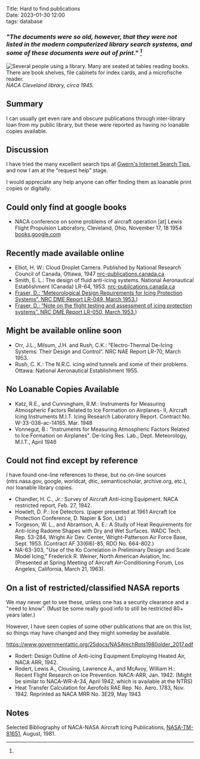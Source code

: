 Title: Hard to find publications  
Date: 2023-01-30 12:00  
tags: database  

### _"The documents were so old, however, that they were not listed in the modern computerized library search systems, and some of these documents were out of print." [^1]_  

![Several people using a library. 
Many are seated at tables reading books. 
There are book shelves, file cabinets for index cards, 
and a microfische reader.
](images/GRClibrary1945.png)  
_NACA Cleveland library, circa 1945._  

## Summary  

I can usually get even rare and obscure publications 
through inter-library loan from my public library, 
but these were reported as having no loanable copies available.  

## Discussion  

I have tried the many excellent search tips at 
[Gwern's Internet Search Tips](https://gwern.net/search), 
and now I am at the "request help" stage.

I would appreciate any help anyone can offer 
finding them as loanable print copies or digitally.  

## Could only find at google books    

- NACA conference on some problems of aircraft operation [at] Lewis Flight Propulsion Laboratory, Cleveland, Ohio, November 17, 18 1954 [books.google.com](https://books.google.com/books?id=bsxQAAAAYAAJ)  

## Recently made available online  

- Elliot, H. W.: Cloud Droplet Camera. Published by National Research Council of Canada, Ottawa, 1947 [nrc-publications.canada.ca](https://nrc-publications.canada.ca/eng/view/object/?id=96afb7f7-b81c-4a3f-b754-3ee7d93e7233)    
- Smith, E. L.: The design of fluid anti-icing systems. National Aeronautical Establishment (Canada) LR-64, 1953. [nrc-publications.canada.ca](https://nrc-publications.canada.ca/eng/view/object/?id=f64c5521-eb28-4569-9ff6-32b038394078)    
- [Fraser, D.: “Meteorological Design Requirements for Icing Protection Systems”. NRC DME Report LR-049, March 1953.](https://nrc-publications.canada.ca/eng/view/ft/?id=5e455b30-e1ea-475d-bbbf-0531592d867d))  
- [Fraser, D.: “Note on the flight testing and assessment of icing protection systems”. NRC DME Report LR-050, March 1953.](https://nrc-publications.canada.ca/eng/view/object/?id=2523bd38-26e6-4d8e-a7a1-529bd1b03b36))  

## Might be available online soon  

- Orr, J.L., Milsum, J.H. and Rush, C.K.: “Electro-Thermal De-Icing Systems: Their Design and Control”. NRC NAE Report LR-70, March 1953.  
- Rush, C. K.: The N.R.C. icing wind tunnels and some of their problems. Ottawa: National Aeronautical Establishment 1955.  

## No Loanable Copies Available  

- Katz, R.E., and Cunningham, R.M.: Instruments for Measuring Atmospheric Factors Related to Ice Formation on Airplanes- II, Aircraft Icing Instruments M.I.T. Icing Research Laboratory Report. Contract No. W-33-038-ac-14165. Mar. 1948  
- Vonnegut, B.: "Instruments for Measuring Atmospheric Factors Related to Ice Formation on Airplanes". De-Icing Res. Lab., Dept. Meteorology, M.I.T., April 1946  

## Could not find except by reference    

I have found one-line references to these, but no on-line sources 
(ntrs.nasa.gov, google, worldcat, dtic, semanticscholar, archive.org, etc.), nor loanable library copies.  

- Chandler, H. C., Jr.: Survey of Aircraft Anti-icing Equipment. NACA restricted report, Feb. 27, 1942.  
- Howlett, D. P.: Ice Detectors. (paper presented at 1961 Aircraft Ice Protection Conference, D. Napier & Son, Ltd.)  
- Torgeson, W. L., and Abramson, A. E.: A Study of Heat Requirements for Anti-Icing Radome Shapes with Dry and Wet Surfaces. WADC Tech.  Rep. 53-284, Wright Air Dev. Center, Wright-Patterson Air Force Base, Sept. 1953. (Contract AF 33(6l6)-85, RDO No. 664-802.)  
- NA-63-303, "Use of the Ko Correlation in Preliminary Design and Scale Model Icing," Frederick R. Weiner, North American Aviation, Inc. (Presented at Spring Meeting of Aircraft Air-Conditioning Forum, Los Angeles, California, March 21, 1963).  

## On a list of restricted/classified NASA reports  

We may never get to see these, 
unless one has a security clearance and a "need to know".
(Must be some really good info to still be restricted 80+ years later.)  

However, I have seen copies of some other publications that are on this list, 
so things may have changed and they might someday be available.  

https://www.governmentattic.org/25docs/NASAtechRpts1980older_2017.pdf  

- Rodert: Design Outline of Anti-icing Equipment Employing Heated Air, NACA ARR, 1942.  
- Rodert, Lewis A., Clousing, Lawrence A., and McAvoy, William H.: Recent Flight Research on Ice Prevention. NACA-ARR, Jan. 1942. (Might be similar to NACA-WR-A-34, April 1942, which is available at the NTRS)  
- Heat Transfer Calculation for Aerofoils RAE Rep. No. Aero. 1783, Nov. 1942. Reprinted as NACA MRR No. 3E29, May 1943  

## Notes  

[^1]:
Selected Bibliography of NACA-NASA Aircraft Icing Publications, [NASA-TM-81651](https://ntrs.nasa.gov/citations/19820003180), August, 1981.    

